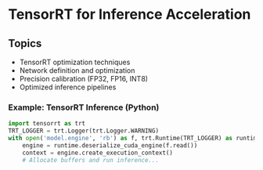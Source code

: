 # TensorRT for Inference Acceleration

## Topics
- TensorRT optimization techniques
- Network definition and optimization
- Precision calibration (FP32, FP16, INT8)
- Optimized inference pipelines

### Example: TensorRT Inference (Python)
```python
import tensorrt as trt
TRT_LOGGER = trt.Logger(trt.Logger.WARNING)
with open('model.engine', 'rb') as f, trt.Runtime(TRT_LOGGER) as runtime:
    engine = runtime.deserialize_cuda_engine(f.read())
    context = engine.create_execution_context()
    # Allocate buffers and run inference...
```
